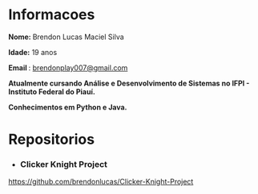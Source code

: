 # Informacoes

<b>Nome: </b>Brendon Lucas Maciel Silva 

<b>Idade:</b> 19 anos

<b> Email </b> : brendonplay007@gmail.com

<b> Atualmente cursando Análise e Desenvolvimento de Sistemas no IFPI - Instituto Federal do Piauí. </b>

<b> Conhecimentos em Python e Java. </b>

# Repositorios
* <h3> Clicker Knight Project </h3>
 https://github.com/brendonlucas/Clicker-Knight-Project
